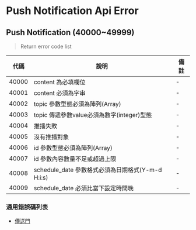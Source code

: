 # Push Notification Api Error

## Push Notification (40000~49999)
> Return error code list

| 代碼   | 說明 | 備註 |
| ------ | -------------------------------- | ------ |
| 40000 | content 為必填欄位 | - |
| 40001 | content 必須為字串 | - |
| 40002 | topic 參數型態必須為陣列(Array)| - |
| 40003 | topic 傳遞參數value必須為數字(integer)型態| - |
| 40004 | 推播失敗| - |
| 40005 | 沒有推播對象| - |
| 40006 | id 參數型態必須為陣列(Array)| - |
| 40007 | id 參數內容數量不足或超過上限| - |
| 40008 | schedule_date 參數格式必須為日期格式(Y-m-d H:i:s)| - |
| 40009 | schedule_date 必須比當下設定時間晚| - |

### 通用錯誤碼列表
* [傳送門](https://github.com/3rdpay/AppCMS-API/blob/master/Modules/Base/Document/error.md)
